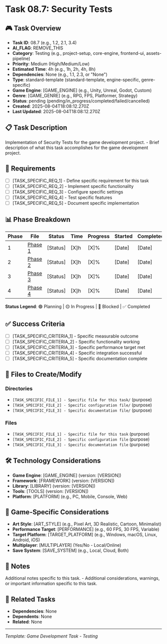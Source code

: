 # Task 08.7: Security Tests

## 🎮 Task Overview
- **Task ID**: 08.7 (e.g., 1.2, 2.1, 3.4)
- **AI_FLAG**: REMOVE_THIS
- **Category**: Testing (e.g., project-setup, core-engine, frontend-ui, assets-pipeline)
- **Priority**: Medium (High/Medium/Low)
- **Estimated Time**: 4h (e.g., 1h, 2h, 4h, 8h)
- **Dependencies**: None (e.g., 1.1, 2.3, or "None")
- **Type**: standard-template (standard-template, engine-specific, genre-specific)
- **Game Engine**: [GAME_ENGINE] (e.g., Unity, Unreal, Godot, Custom)
- **Genre**: [GAME_GENRE] (e.g., RPG, FPS, Platformer, Strategy)
- **Status**: pending (pending/in_progress/completed/failed/cancelled)
- **Created**: 2025-08-04T18:08:12.270Z
- **Last Updated**: 2025-08-04T18:08:12.270Z

## 📋 Task Description
Implementation of Security Tests for the game development project. - Brief description of what this task accomplishes for the game development project.

## 🎯 Requirements
- [ ] [TASK_SPECIFIC_REQ_1] - Define specific requirement for this task
- [ ] [TASK_SPECIFIC_REQ_2] - Implement specific functionality
- [ ] [TASK_SPECIFIC_REQ_3] - Configure specific settings
- [ ] [TASK_SPECIFIC_REQ_4] - Test specific features
- [ ] [TASK_SPECIFIC_REQ_5] - Document specific implementation

## 📊 Phase Breakdown
| Phase | File | Status | Time | Progress | Started | Completed |
|-------|------|--------|------|----------|---------|-----------|
| 1 | [Phase 1](./07-security-tests-phase-1.md) | [Status] | [X]h | [X]% | [Date] | [Date] |
| 2 | [Phase 2](./07-security-tests-phase-2.md) | [Status] | [X]h | [X]% | [Date] | [Date] |
| 3 | [Phase 3](./07-security-tests-phase-3.md) | [Status] | [X]h | [X]% | [Date] | [Date] |
| 4 | [Phase 4](./07-security-tests-phase-4.md) | [Status] | [X]h | [X]% | [Date] | [Date] |

**Status Legend**: 🟢 Planning | 🟡 In Progress | 🔴 Blocked | ✅ Completed

## ✅ Success Criteria
- [ ] [TASK_SPECIFIC_CRITERIA_1] - Specific measurable outcome
- [ ] [TASK_SPECIFIC_CRITERIA_2] - Specific functionality working
- [ ] [TASK_SPECIFIC_CRITERIA_3] - Specific performance target met
- [ ] [TASK_SPECIFIC_CRITERIA_4] - Specific integration successful
- [ ] [TASK_SPECIFIC_CRITERIA_5] - Specific documentation complete

## 📁 Files to Create/Modify
### Directories
- `[TASK_SPECIFIC_FILE_1] - Specific file for this task/` (purpose)
- `[TASK_SPECIFIC_FILE_2] - Specific configuration file/` (purpose)
- `[TASK_SPECIFIC_FILE_3] - Specific documentation file/` (purpose)

### Files
- `[TASK_SPECIFIC_FILE_1] - Specific file for this task` (purpose)
- `[TASK_SPECIFIC_FILE_2] - Specific configuration file` (purpose)
- `[TASK_SPECIFIC_FILE_3] - Specific documentation file` (purpose)

## 🛠️ Technology Considerations
- **Game Engine**: [GAME_ENGINE] (version: [VERSION])
- **Framework**: [FRAMEWORK] (version: [VERSION])
- **Library**: [LIBRARY] (version: [VERSION])
- **Tools**: [TOOLS] (version: [VERSION])
- **Platform**: [PLATFORM] (e.g., PC, Mobile, Console, Web)

## 🎨 Game-Specific Considerations
- **Art Style**: [ART_STYLE] (e.g., Pixel Art, 3D Realistic, Cartoon, Minimalist)
- **Performance Target**: [PERFORMANCE] (e.g., 60 FPS, 30 FPS, Variable)
- **Target Platform**: [TARGET_PLATFORM] (e.g., Windows, macOS, Linux, Android, iOS)
- **Multiplayer**: [MULTIPLAYER] (Yes/No - Local/Online)
- **Save System**: [SAVE_SYSTEM] (e.g., Local, Cloud, Both)

## 📝 Notes
Additional notes specific to this task. - Additional considerations, warnings, or important information specific to this task.

## 🔗 Related Tasks
- **Dependencies**: None
- **Dependents**: None
- **Related**: None

---
*Template: Game Development Task - Testing* 